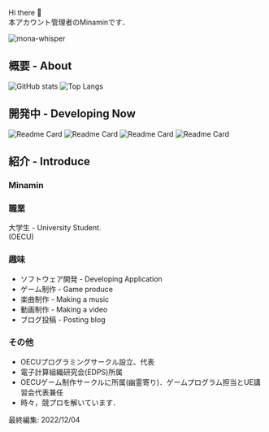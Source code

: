 Hi there 👋<br>
本アカウント管理者のMinaminです．

![mona-whisper](https://user-images.githubusercontent.com/62072288/149275555-0eeeec57-01ab-4ef0-a200-da4b23190959.gif)
<!--
**Minamin1234/Minamin1234** is a ✨ _special_ ✨ repository because its `README.md` (this file) appears on your GitHub profile.

Here are some ideas to get you started:

- 🔭 I’m currently working on ...
- 🌱 I’m currently learning ...
- 👯 I’m looking to collaborate on ...
- 🤔 I’m looking for help with ...
- 💬 Ask me about ...
- 📫 How to reach me: ...
- 😄 Pronouns: ...
- ⚡ Fun fact: ...
-->
## 概要 - About
![GitHub stats](https://github-readme-stats.vercel.app/api?username=Minamin1234&show_icons=true&theme=radical&count_private=true?show_icons=true)
![Top Langs](https://github-readme-stats.vercel.app/api/top-langs/?username=Minamin1234&layout=compact&theme=radical)

## 開発中 - Developing Now
![Readme Card](https://github-readme-stats.vercel.app/api/pin/?username=Minamin1234&repo=AutoCoder)
![Readme Card](https://github-readme-stats.vercel.app/api/pin/?username=Minamin1234&repo=T-Pro2)
![Readme Card](https://github-readme-stats.vercel.app/api/pin/?username=Minamin1234&repo=DiscordBot)
![Readme Card](https://github-readme-stats.vercel.app/api/pin/?username=Minamin1234&repo=MComponents_CS)


## 紹介 - Introduce
### Minamin
### 職業
大学生 - University Student.<br>
(OECU)

### 趣味
* ソフトウェア開発 - Developing Application
* ゲーム制作 - Game produce
* 楽曲制作 - Making a music
* 動画制作 - Making a video
* ブログ投稿 - Posting blog

### その他
* OECUプログラミングサークル設立、代表
* 電子計算組織研究会(EDPS)所属
* OECUゲーム制作サークルに所属(幽霊寄り)．ゲームプログラム担当とUE講習会代表兼任
* 時々，競プロを解いています．

最終編集: 2022/12/04

